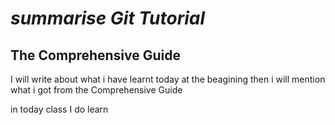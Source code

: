 # *summarise Git Tutorial*
## The Comprehensive Guide
I will write about what i have learnt today at the beagining then i will mention what i got from the Comprehensive Guide


in today class 
I do learn 
